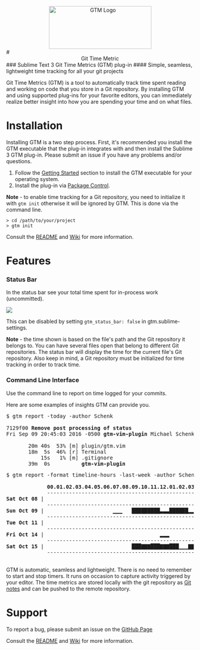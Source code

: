 <div align="center"><img src="https://cloud.githubusercontent.com/assets/630550/19619834/43c460dc-9835-11e6-8652-1c8fff91cf02.png" alt="GTM Logo" height="115" width="275"></div>
# <div align="center">Git Time Metric</div>
### Sublime Text 3 Git Time Metrics (GTM) plug-in
#### Simple, seamless, lightweight time tracking for all your git projects

Git Time Metrics (GTM) is a tool to automatically track time spent reading and working on code that you store in a Git repository. By installing GTM and using supported plug-ins for your favorite editors, you can immediately realize better insight into how you are spending your time and on what files.

# Installation

Installing GTM is a two step process.  First, it's recommended you install the GTM executable that the plug-in integrates with and then install the Sublime 3 GTM plug-in.  Please submit an issue if you have any problems and/or questions.

1. Follow the [Getting Started](https://github.com/git-time-metric/gtm/blob/master/README.md) section to install the GTM executable for your operating system.
2. Install the plug-in via [Package Control](https://packagecontrol.io).

**Note** - to enable time tracking for a Git repository, you need to initialize it with `gtm init` otherwise it will be ignored by GTM. This is done via the command line.
```
> cd /path/to/your/project
> gtm init
```

Consult the [README](https://github.com/git-time-metric/gtm/blob/master/README.md) and [Wiki](https://github.com/git-time-metric/gtm/wiki) for more information.

# Features

### Status Bar

In the status bar see your total time spent for in-process work (uncommitted).

![](https://cloud.githubusercontent.com/assets/630550/19831548/21fef6c2-9dd2-11e6-9cf4-7510135eb94a.png)

This can be disabled by setting `gtm_status_bar: false` in gtm.sublime-settings.

**Note** - the time shown is based on the file's path and the Git repository it belongs to. You can have several files open that belong to different Git repositories. The status bar will display the time for the current file's Git repository.  Also keep in mind, a Git repository must be initialized for time tracking in order to track time.

### Command Line Interface

Use the command line to report on time logged for your commits.

Here are some examples of insights GTM can provide you.

<pre>$ gtm report -today -author Schenk

7129f00 <b>Remove post processing of status</b>
Fri Sep 09 20:45:03 2016 -0500 <b>gtm-vim-plugin</b> Michael Schenk

       20m 40s  53% [m] plugin/gtm.vim
       18m  5s  46% [r] Terminal
           15s   1% [m] .gitignore
       39m  0s          <b>gtm-vim-plugin</b> </pre>

<pre>$ gtm report -format timeline-hours -last-week -author Schenk

             <b>00.01.02.03.04.05.06.07.08.09.10.11.12.01.02.03.04.05.06.07.08.09.10.11.</b>
             ------------------------------------------------------------------------
<b>Sat Oct 08</b> |                                                          ▃▃▃             |       <b>17m  0s</b>
             ------------------------------------------------------------------------
<b>Sun Oct 09</b> |                      ▁▁▁   █████████▃▃▃██████▂▂▂   ▂▂▂                   |    <b>5h 33m  0s</b>
             ------------------------------------------------------------------------
<b>Tue Oct 11</b> |                                                       ▂▂▂         ▂▂▂    |       <b>16m  0s</b>
             ------------------------------------------------------------------------
<b>Fri Oct 14</b> |                                     ▂▂▂                                  |       <b>13m  0s</b>
             ------------------------------------------------------------------------
<b>Sat Oct 15</b> |                            ███▇▇▇███▇▇▇███▁▁▁▇▇▇▂▂▂▁▁▁▃▃▃▆▆▆███▇▇▇       |    <b>8h 11m  0s</b>
             ------------------------------------------------------------------------
                                                                                          <b>14h 30m  0s</b> </pre>

GTM is automatic, seamless and lightweight.  There is no need to remember to start and stop timers.  It runs on occasion to capture activity triggered by your editor.  The time metrics are stored locally with the git repository as [Git notes](https://git-scm.com/docs/git-notes) and can be pushed to the remote repository. 

# Support

To report a bug, please submit an issue on the [GitHub Page](https://github.com/git-time-metric/gtm-sublime3-plugin/issues)

Consult the [README](https://github.com/git-time-metric/gtm/blob/master/README.md) and [Wiki](https://github.com/git-time-metric/gtm/wiki) for more information.

